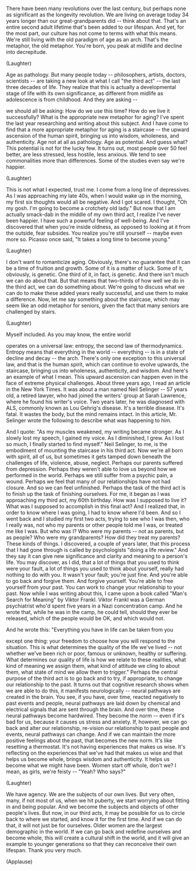 
There have been many revolutions
over the last century,
but perhaps none as significant
as the longevity revolution.
We are living on average
today 34 years longer
than our great-grandparents did --
think about that.
That&#39;s an entire second adult lifetime
that&#39;s been added to our lifespan.
And yet, for the most part,
our culture has not come to terms
with what this means.
We&#39;re still living with the old paradigm
of age as an arch.
That&#39;s the metaphor, the old metaphor.
You&#39;re born, you peak at midlife
and decline into decrepitude.

(Laughter)

Age as pathology.
But many people today -- philosophers,
artists, doctors, scientists --
are taking a new look
at what I call &quot;the third act&quot; --
the last three decades of life.
They realize that this is actually
a developmental stage of life
with its own significance,
as different from midlife
as adolescence is from childhood.
And they are asking --

we should all be asking:
How do we use this time?
How do we live it successfully?
What is the appropriate
new metaphor for aging?
I&#39;ve spent the last year researching
and writing about this subject.
And I have come to find
that a more appropriate metaphor for aging
is a staircase --
the upward ascension of the human spirit,
bringing us into wisdom,
wholeness, and authenticity.
Age not at all as pathology.
Age as potential.
And guess what?
This potential is not for the lucky few.
It turns out, most people over 50
feel better, are less stressed,
less hostile, less anxious.
We tend to see commonalities
more than differences.
Some of the studies even say
we&#39;re happier.

(Laughter)

This is not what I expected, trust me.
I come from a long line of depressives.
As I was approaching my late 40s,
when I would wake up in the morning,
my first six thoughts
would all be negative.
And I got scared.
I thought, &quot;Oh my gosh.
I&#39;m going to become a crotchety old lady.&quot;
But now that I am actually smack-dab
in the middle of my own third act,
I realize I&#39;ve never been happier.
I have such a powerful
feeling of well-being.
And I&#39;ve discovered
that when you&#39;re inside oldness,
as opposed to looking
at it from the outside,
fear subsides.
You realize you&#39;re still yourself --
maybe even more so.
Picasso once said, &quot;It takes
a long time to become young.&quot;

(Laughter)

I don&#39;t want to romanticize aging.
Obviously, there&#39;s no guarantee
that it can be a time
of fruition and growth.
Some of it is a matter of luck.
Some of it, obviously, is genetic.
One third of it, in fact, is genetic.
And there isn&#39;t much we can do about that.
But that means that two-thirds
of how well we do in the third act,
we can do something about.
We&#39;re going to discuss what we can do
to make these added years
really successful,
and use them to make a difference.
Now, let me say something
about the staircase,
which may seem like an odd
metaphor for seniors,
given the fact that many seniors
are challenged by stairs.

(Laughter)

Myself included.
As you may know, the entire world

operates on a universal law:
entropy, the second law of thermodynamics.
Entropy means that everything
in the world -- everything --
is in a state of decline and decay --
the arch.
There&#39;s only one exception
to this universal law,
and that is the human spirit,
which can continue to evolve
upwards, the staircase,
bringing us into wholeness,
authenticity, and wisdom.
And here&#39;s an example of what I mean.
This upward ascension
can happen even in the face
of extreme physical challenges.
About three years ago,
I read an article in the New York Times.
It was about a man named Neil Selinger --
57 years old, a retired lawyer,
who had joined the writers&#39;
group at Sarah Lawrence,
where he found his writer&#39;s voice.
Two years later,
he was diagnosed with ALS,
commonly known as Lou Gehrig&#39;s disease.
It&#39;s a terrible disease. It&#39;s fatal.
It wastes the body,
but the mind remains intact.
In this article,
Mr. Selinger wrote the following
to describe what was happening to him.

And I quote:
&quot;As my muscles weakened,
my writing became stronger.
As I slowly lost my speech,
I gained my voice.
As I diminished, I grew.
As I lost so much,
I finally started to find myself.&quot;
Neil Selinger, to me,
is the embodiment
of mounting the staircase
in his third act.
Now we&#39;re all born with spirit, all of us,
but sometimes it gets tamped down
beneath the challenges of life,
violence, abuse, neglect.
Perhaps our parents
suffered from depression.
Perhaps they weren&#39;t able to love us
beyond how we performed in the world.
Perhaps we still suffer
from a psychic pain, a wound.
Perhaps we feel
that many of our relationships
have not had closure.
And so we can feel unfinished.
Perhaps the task of the third act
is to finish up the task
of finishing ourselves.
For me, it began as I was approaching
my third act, my 60th birthday.
How was I supposed to live it?
What was I supposed to accomplish
in this final act?
And I realized that,
in order to know where I was going,
I had to know where I&#39;d been.
And so I went back
and I studied my first two acts,
trying to see who I was then,
who I really was, not who my parents
or other people told me I was,
or treated me like I was.
But who was I?
Who were my parents --
not as parents, but as people?
Who were my grandparents?
How did they treat my parents?
These kinds of things.
I discovered, a couple of years later,
that this process that I had gone through
is called by psychologists
&quot;doing a life review.&quot;
And they say it can give new significance
and clarity and meaning
to a person&#39;s life.
You may discover, as I did,
that a lot of things
that you used to think were your fault,
a lot of things you used
to think about yourself,
really had nothing to do with you.
It wasn&#39;t your fault; you&#39;re just fine.
And you&#39;re able to go back
and forgive them.
And forgive yourself.
You&#39;re able to free yourself
from your past.
You can work to change
your relationship to your past.
Now while I was writing about this,
I came upon a book called
&quot;Man&#39;s Search for Meaning&quot;
by Viktor Frankl.
Viktor Frankl was a German psychiatrist
who&#39;d spent five years
in a Nazi concentration camp.
And he wrote that,
while he was in the camp,
he could tell, should
they ever be released,
which of the people would be OK,
and which would not.

And he wrote this:
&quot;Everything you have in life
can be taken from you

except one thing:
your freedom to choose
how you will respond to the situation.
This is what determines
the quality of the life we&#39;ve lived --
not whether we&#39;ve been rich or poor,
famous or unknown,
healthy or suffering.
What determines our quality of life
is how we relate to these realities,
what kind of meaning we assign them,
what kind of attitude
we cling to about them,
what state of mind
we allow them to trigger.&quot;
Perhaps the central purpose
of the third act
is to go back and to try, if appropriate,
to change our relationship to the past.
It turns out that cognitive research shows
when we are able to do this,
it manifests neurologically --
neural pathways are created in the brain.
You see, if you have, over time,
reacted negatively
to past events and people,
neural pathways are laid down
by chemical and electrical signals
that are sent through the brain.
And over time, these neural pathways
become hardwired.
They become the norm --
even if it&#39;s bad for us,
because it causes us stress and anxiety.
If, however,
we can go back and alter our relationship,
re-vision our relationship
to past people and events,
neural pathways can change.
And if we can maintain
the more positive feelings
about the past,
that becomes the new norm.
It&#39;s like resetting a thermostat.
It&#39;s not having experiences
that makes us wise.
It&#39;s reflecting on the experiences
that we&#39;ve had that makes us wise
and that helps us become whole,
brings wisdom and authenticity.
It helps us become
what we might have been.
Women start off whole, don&#39;t we?
I mean, as girls, we&#39;re feisty --
&quot;Yeah? Who says?&quot;

(Laughter)

We have agency.
We are the subjects of our own lives.
But very often,
many, if not most of us,
when we hit puberty,
we start worrying
about fitting in and being popular.
And we become the subjects
and objects of other people&#39;s lives.
But now, in our third acts,
it may be possible for us
to circle back to where we started,
and know it for the first time.
And if we can do that,
it will not just be for ourselves.
Older women are the largest
demographic in the world.
If we can go back and redefine ourselves
and become whole,
this will create
a cultural shift in the world,
and it will give an example
to younger generations
so that they can reconceive
their own lifespan.
Thank you very much.

(Applause)


